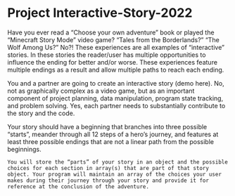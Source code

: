 # Project Interactive-Story-2022
Have you ever read a “Choose your own adventure” book or played the “Minecraft Story Mode” video game? “Tales from the Borderlands?” “The Wolf Among Us?” No?!  These experiences are all examples of “interactive” stories. In these stories the reader/user has multiple opportunities to influence the ending for better and/or worse. These experiences feature multiple endings as a result and allow multiple paths to reach each ending.

You and a partner are going to create an interactive story (demo here). No, not as graphically complex as a video game, but as an important component of project planning, data manipulation, program state tracking, and problem solving. Yes, each partner needs to substantially contribute to the story and the code.

Your story should have a beginning that branches into three possible “starts”, meander through all 12 steps of a hero’s journey, and features at least three possible endings that are not a linear path from the possible beginnings.

    You will store the “parts” of your story in an object and the possible choices for each section in array(s) that are part of that story object. Your program will maintain an array of the choices your user makes during their journey through your story and provide it for reference at the conclusion of the adventure.
